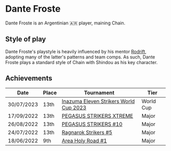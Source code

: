# Dante Froste

Dante Froste is an Argentinian :argentina: player, maining Chain. 

## Style of play

Dante Froste's playstyle is heavily influenced by his mentor [Rodrift](../peruvian/rodrift.md), adopting many of the latter's patterns and team comps. As such, Dante Froste plays a standard style of Chain with Shindou as his key character.

## Achievements

|Date|Place|Tournament|Tier|
|-|-|-|-|
| 30/07/2023 | 13th | [Inazuma Eleven Strikers World Cup 2023](../../tournaments/worldcup23.md) | World Cup |
| 17/09/2022 | 13th | [PEGASUS STRIKERS XTREME](../../tournaments/pegasus/pegasusx.md) | Major |
| 26/08/2022 | 13th | [PEGASUS STRIKERS #10](../../tournaments/pegasus/pegasus10.md) | Major |
| 24/07/2022 | 13th | [Ragnarok Strikers #5](../../tournaments/ragna/ragna5.md) | Major |
| 18/06/2022 | 9th | [Area Holy Road #1](../../tournaments/misc/holyroad1.md) | Major |
